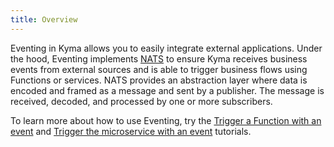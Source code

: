 ```yaml
---
title: Overview
---
```


Eventing in Kyma allows you to easily integrate external applications. Under the hood, Eventing implements [NATS](https://nats.io) to ensure Kyma receives business events from external sources and is able to trigger business flows using Functions or services. NATS provides an abstraction layer where data is encoded and framed as a message and sent by a publisher. The message is received, decoded, and processed by one or more subscribers.

To learn more about how to use Eventing, try the [Trigger a Function with an event](/components/serverless/#tutorials-trigger-a-function-with-an-event) and [Trigger the microservice with an event](/root/getting-started/#getting-started-trigger-the-microservice-with-an-event)  tutorials.